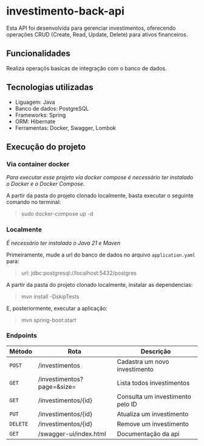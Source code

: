 # investimento-back-api

Esta API foi desenvolvida para gerenciar investimentos, oferecendo operações CRUD (Create, Read, Update, Delete) para ativos financeiros.

## Funcionalidades

Realiza operaçõs basicas de integração com o banco de dados.

## Tecnologias utilizadas

 - Liguagem: Java
 - Banco de dados: PostgreSQL
 - Frameworks: Spring
 - ORM: Hibernate
 - Ferramentas: Docker, Swagger, Lombok

## Execução do projeto

### Via container docker

*Para executar esse projeto via docker compose é necessário ter instalado o Docker e o Docker Compose.*

A partir da pasta do projeto clonado localmente, basta executar o seguinte comando no terminal:

> sudo docker-compose up -d

### Localmente

*É necessário ter instalado o Java 21 e Maven*

Primeiramente, mude a url do banco de dados no arquivo `application.yaml` para:

> url: jdbc:postgresql://localhost:5432/postgres

A partir da pasta do projeto clonado localmente, instalar as dependencias:

> mvn install -DskipTests

E, posteriormente, executar a aplicação:

> mvn spring-boot:start


### Endpoints

| Método | Rota                       | Descrição                 |
|--------|----------------------------|---------------------------|
| `POST`  | /investimentos| Cadastra um novo investimento |
| `GET`   | /investimentos?page=&size= | Lista todos investimentos |
| `GET`   | /investimentos/{id}| Consulta um investimento pelo ID |
| `PUT`   | /investimentos/{id}| Atualiza um investimento  |
| `DELETE` | /investimentos/{id}| Remove um investimento    |
| `GET` | /swagger-ui/index.html | Documentação da api |


